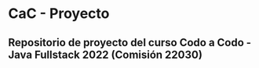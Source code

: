 # CaC - Proyecto

## Repositorio de proyecto del curso Codo a Codo - Java Fullstack 2022 (Comisión 22030)